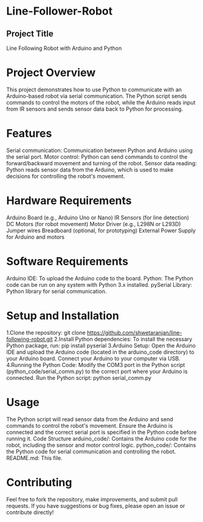 # Line-Follower-Robot
## Project Title
Line Following Robot with Arduino and Python

# Project Overview
This project demonstrates how to use Python to communicate with an Arduino-based robot via serial communication. The Python script sends commands to control the motors of the robot, while the Arduino reads input from IR sensors and sends sensor data back to Python for processing.

# Features
Serial communication: Communication between Python and Arduino using the serial port.
Motor control: Python can send commands to control the forward/backward movement and turning of the robot.
Sensor data reading: Python reads sensor data from the Arduino, which is used to make decisions for controlling the robot's movement.
# Hardware Requirements
Arduino Board (e.g., Arduino Uno or Nano)
IR Sensors (for line detection)
DC Motors (for robot movement)
Motor Driver (e.g., L298N or L293D)
Jumper wires
Breadboard (optional, for prototyping)
External Power Supply for Arduino and motors
# Software Requirements
Arduino IDE: To upload the Arduino code to the board.
Python: The Python code can be run on any system with Python 3.x installed.
pySerial Library: Python library for serial communication.
# Setup and Installation
1.Clone the repository:
  git clone https://github.com/shwetaranjan/line-following-robot.git
2.Install Python dependencies: To install the necessary Python package, run:
  pip install pyserial
3.Arduino Setup:
 Open the Arduino IDE and upload the Arduino code (located in the arduino_code directory) to 
 your Arduino board.
 Connect your Arduino to your computer via USB.
4.Running the Python Code:
 Modify the COM3 port in the Python script (python_code/serial_comm.py) to the correct port 
 where your Arduino is connected.
Run the Python script:
python serial_comm.py
# Usage
The Python script will read sensor data from the Arduino and send commands to control the robot's movement.
Ensure the Arduino is connected and the correct serial port is specified in the Python code before running it.
Code Structure
arduino_code/: Contains the Arduino code for the robot, including the sensor and motor control logic.
python_code/: Contains the Python code for serial communication and controlling the robot.
README.md: This file.
# Contributing
Feel free to fork the repository, make improvements, and submit pull requests. If you have suggestions or bug fixes, please open an issue or contribute directly!


